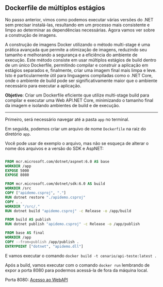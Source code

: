 ## Dockerfile de múltiplos estágios

No passo anterior, vimos como podemos executar várias versões do .NET sem precisar instalá-las, resultando em um processo mais consistente e limpo ao determinar as dependências necessárias. Agora vamos ver sobre a construção de imagens.

A construção de imagens Docker utilizando o método multi-stage é uma prática avançada que permite a otimização de imagens, reduzindo seu tamanho e melhorando a segurança e a eficiência do ambiente de execução. Este método consiste em usar múltiplos estágios de build dentro de um único Dockerfile, permitindo compilar e construir a aplicação em estágios separados e, finalmente, criar uma imagem final mais limpa e leve. Isto é particularmente útil para linguagens compiladas como o .NET Core, onde o ambiente de build pode ser significativamente maior que o ambiente necessário para executar a aplicação.

**Objetivo**: Criar um Dockerfile eficiente que utilize multi-stage build para compilar e executar uma Web API.NET Core, minimizando o tamanho final da imagem e isolando ambientes de build e de execução.

---

Primeiro, será necessário navegar até a pasta `app` no terminal.

Em seguida, podemos criar um arquivo de nome `Dockerfile` na raiz do diretório `app`.

Você pode usar de exemplo o arquivo, mas não se esqueça de alterar o nome dos arquivos e a versão do SDK e AspNET:

```dockerfile

FROM mcr.microsoft.com/dotnet/aspnet:6.0 AS base
WORKDIR /app
EXPOSE 5000
EXPOSE 8080

FROM mcr.microsoft.com/dotnet/sdk:6.0 AS build
WORKDIR /src
COPY ["apidemo.csproj", "."]
RUN dotnet restore "./apidemo.csproj"
COPY . .
WORKDIR "/src/."
RUN dotnet build "apidemo.csproj" -c Release -o /app/build

FROM build AS publish
RUN dotnet publish "apidemo.csproj" -c Release -o /app/publish

FROM base AS final
WORKDIR /app
COPY --from=publish /app/publish .
ENTRYPOINT ["dotnet", "apidemo.dll"]
```

E vamos executar o comando `docker build -t cenario/api-teste:latest .`

Após a build, vamos executar com o comando `docker run` lembrando de expor a porta 8080 para podermos acessá-la de fora da máquina local.


Porta 8080: [Acesso ao WebAPI]({{TRAFFIC_HOST1_8080}}/WeatherForecast)